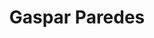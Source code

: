 ---
layout: autor
title: Gaspar Paredes
posicion: 
generosAutor: Horror
selloAutor:
paisAutor:
selloAutor:

imagenAutor:
---